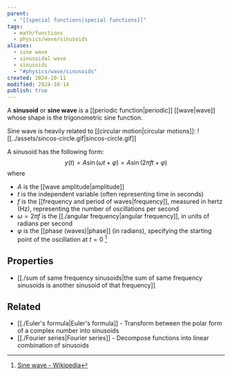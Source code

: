 ```yaml
---
parent:
  - "[[special functions|special functions]]"
tags:
  - math/functions
  - physics/wave/sinusoids
aliases:
  - sine wave
  - sinusoidal wave
  - sinusoids
  - "#physics/wave/sinusoids"
created: 2024-10-11
modified: 2024-10-14
publish: true
---
```

A **sinusoid** or **sine wave** is a [[periodic function|periodic]] [[wave|wave]] whose shape is the trigonometric sine function.

Sine wave is heavily related to [[circular motion|circular motions]]:
![[../assets/sincos-circle.gif|sincos-circle.gif]]

A sinusoid has the following form:
$$
y(t) = A\sin(\omega t + \varphi) = A\sin(2 \pi f t + \varphi)
$$
where
- $A$ is the [[wave amplitude|amplitude]]
- $t$ is the independent variable (often representing time in seconds)
- $f$ is the [[frequency and period of waves|frequency]], measured in hertz (Hz), representing the number of oscillations per second
- $\omega = 2\pi f$ is the [[./angular frequency|angular frequency]], in units of radians per second
- $\varphi$ is the [[phase (waves)|phase]] (in radians), specifying the starting point of the oscillation at $t = 0$ [^1]

## Properties
- [[./sum of same frequency sinusoids|the sum of same frequency sinusoids is another sinusoid of that frequency]]

## Related
- [[./Euler's formula|Euler's formula]] - Transform between the polar form of a complex number into sinusoids
- [[./Fourier series|Fourier series]] - Decompose functions into linear combination of sinusoids

[^1]: [Sine wave - Wikipedia](https://en.wikipedia.org/wiki/Sine_wave)